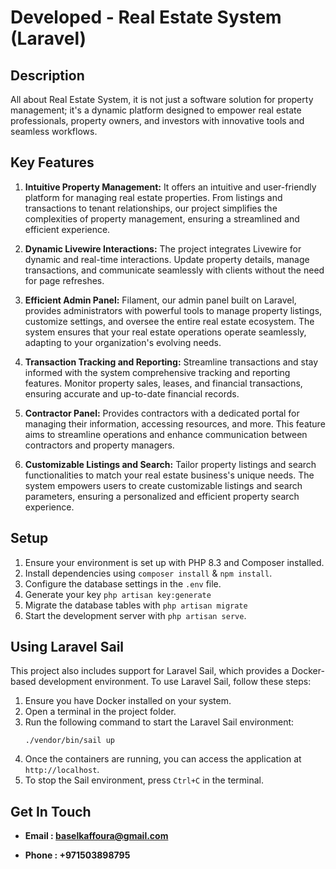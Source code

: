 # Developed  -  Real Estate System (Laravel)


## Description

All about Real Estate System, it is not just a software solution for property management; it's a dynamic platform designed to empower real estate professionals, property owners, and investors with innovative tools and seamless workflows.


## Key Features

1. **Intuitive Property Management:** It offers an intuitive and user-friendly platform for managing real estate properties. From listings and transactions to tenant relationships, our project simplifies the complexities of property management, ensuring a streamlined and efficient experience.

2. **Dynamic Livewire Interactions:** The project integrates Livewire for dynamic and real-time interactions. Update property details, manage transactions, and communicate seamlessly with clients without the need for page refreshes.

3. **Efficient Admin Panel:** Filament, our admin panel built on Laravel, provides administrators with powerful tools to manage property listings, customize settings, and oversee the entire real estate ecosystem. The system ensures that your real estate operations operate seamlessly, adapting to your organization's evolving needs.

4. **Transaction Tracking and Reporting:** Streamline transactions and stay informed with the system comprehensive tracking and reporting features. Monitor property sales, leases, and financial transactions, ensuring accurate and up-to-date financial records.

5. **Contractor Panel:** Provides contractors with a dedicated portal for managing their information, accessing resources, and more. This feature aims to streamline operations and enhance communication between contractors and property managers.

5. **Customizable Listings and Search:** Tailor property listings and search functionalities to match your real estate business's unique needs. The system empowers users to create customizable listings and search parameters, ensuring a personalized and efficient property search experience.


## Setup
 
1. Ensure your environment is set up with PHP 8.3 and Composer installed.
2. Install dependencies using `composer install` & `npm install`.
3. Configure the database settings in the `.env` file.
4. Generate your key `php artisan key:generate`
5. Migrate the database tables with `php artisan migrate`
6. Start the development server with `php artisan serve`.


## Using Laravel Sail

This project also includes support for Laravel Sail, which provides a Docker-based development environment. To use Laravel Sail, follow these steps:

1. Ensure you have Docker installed on your system.
2. Open a terminal in the project folder.
3. Run the following command to start the Laravel Sail environment:
   ```
   ./vendor/bin/sail up
   ```
4. Once the containers are running, you can access the application at `http://localhost`.
5. To stop the Sail environment, press `Ctrl+C` in the terminal.


## Get In Touch

- **Email : baselkaffoura@gmail.com**

- **Phone : +971503898795**
